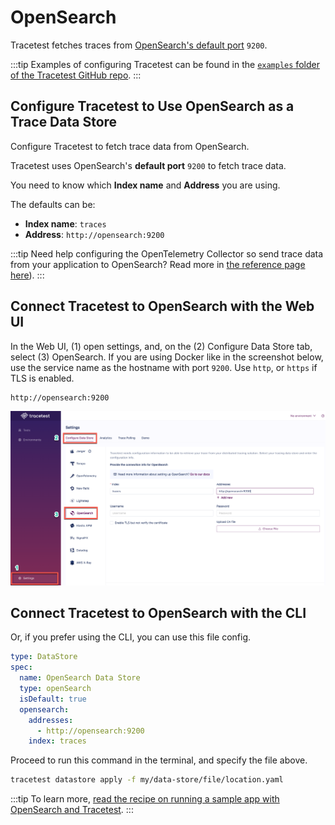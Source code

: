 # OpenSearch

Tracetest fetches traces from [OpenSearch's default port](https://logz.io/blog/opensearch-tutorial-installation-configuration/#:~:text=This%20is%20because%20OpenSearch%20runs,use%20port%205601%20by%20default.) `9200`.

:::tip
Examples of configuring Tracetest can be found in the [`examples` folder of the Tracetest GitHub repo](https://github.com/kubeshop/tracetest/tree/main/examples). 
:::

## Configure Tracetest to Use OpenSearch as a Trace Data Store

Configure Tracetest to fetch trace data from OpenSearch. 

Tracetest uses OpenSearch's **default port** `9200` to fetch trace data.

You need to know which **Index name** and **Address** you are using.

The defaults can be:

- **Index name**: `traces`
- **Address**: `http://opensearch:9200`

:::tip
Need help configuring the OpenTelemetry Collector so send trace data from your application to OpenSearch? Read more in [the reference page here](../opentelemetry-collector-configuration-file-reference)).
:::

## Connect Tracetest to OpenSearch with the Web UI

In the Web UI, (1) open settings, and, on the (2) Configure Data Store tab, select (3) OpenSearch. If you are using Docker like in the screenshot below, use the service name as the hostname with port `9200`. Use `http`, or `https` if TLS is enabled.

```
http://opensearch:9200
```

![OpenSearch](../img/opensearch-settings.png)

<!---![](https://res.cloudinary.com/djwdcmwdz/image/upload/v1674644099/Blogposts/Docs/screely-1674644094600_svcwp6.png)-->


## Connect Tracetest to OpenSearch with the CLI

Or, if you prefer using the CLI, you can use this file config.

```yaml
type: DataStore
spec:
  name: OpenSearch Data Store
  type: openSearch
  isDefault: true
  opensearch:
    addresses:
      - http://opensearch:9200
    index: traces
```

Proceed to run this command in the terminal, and specify the file above.

```bash
tracetest datastore apply -f my/data-store/file/location.yaml
```

:::tip
To learn more, [read the recipe on running a sample app with OpenSearch and Tracetest](../../examples-tutorials/recipes/running-tracetest-with-opensearch.md).
:::
